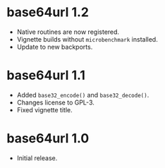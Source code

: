 # base64url 1.2

* Native routines are now registered.
* Vignette builds without `microbenchmark` installed.
* Update to new backports.

# base64url 1.1

* Added `base32_encode()` and `base32_decode()`.
* Changes license to GPL-3.
* Fixed vignette title.

# base64url 1.0

* Initial release.
